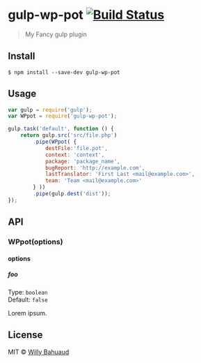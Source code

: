 # gulp-wp-pot [![Build Status](https://travis-ci.org/willybahuaud/gulp-wp-pot.svg?branch=master)](https://travis-ci.org/willybahuaud/gulp-wp-pot)

> My Fancy gulp plugin


## Install

```
$ npm install --save-dev gulp-wp-pot
```


## Usage

```js
var gulp = require('gulp');
var WPpot = require('gulp-wp-pot');

gulp.task('default', function () {
	return gulp.src('src/file.php')
		.pipe(WPpot( {
			destFile:'file.pot',
			context: 'context',
			package: 'package_name',
			bugReport: 'http://example.com',
			lastTranslator: 'First Last <mail@example.com>',
			team: 'Team <mail@example.com>'
		} ))
		.pipe(gulp.dest('dist'));
});
```


## API

### WPpot(options)

#### options

##### foo

Type: `boolean`  
Default: `false`

Lorem ipsum.


## License

MIT © [Willy Bahuaud](https://github.com/willybahuaud)
